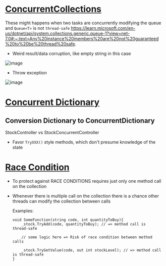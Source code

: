 # [ConcurrentCollections](https://github.com/wandysaputra/ConcurrentCollections/tree/master/ConcurrentCollections)

These might happens when two tasks are concurrently modifying the queue and `Queue<T>` is not `thread-safe` 
https://learn.microsoft.com/en-us/dotnet/api/system.collections.generic.queue-1?view=net-7.0#:~:text=Any%20instance%20members%20are%20not%20guaranteed%20to%20be%20thread%20safe.


- Weird result/data corruption, like empty string in this case

![image](https://user-images.githubusercontent.com/42372928/219827540-b93ad708-7f68-41b8-aea8-142a7b0282c2.png)

- Throw exception

![image](https://user-images.githubusercontent.com/42372928/219827556-d3d3b5e8-0a55-4b91-9e2e-14c7bdd3afc5.png)


# [Concurrent Dictionary](https://github.com/wandysaputra/ConcurrentCollections/tree/master/ConcurrentDictionary)
## Conversion Dictionary to ConcurrentDictionary

StockController vs StockConcurrentController

- Favor `TryXXX()` style methods, which don't presume knowledge of the state


# [Race Condition](https://github.com/wandysaputra/ConcurrentCollections/tree/master/RaceCondition)

- To protect against RACE CONDITIONS requires just only one method call on the collection
- Whenever there is multiple call on the collection there is a chance other threads can modify the collection between calls
  
  Examples:
    ```
    void SomeFunction(string code, int quantityToBuy){
        _stock.TryAdd(code, quantityToBuy); // => method call is thread-safe

        // some logic here => Risk of race condition between method calls

        _stock.TryGetValue(code, out int stockLevel); // => method call is thread-safe
    }

    ```
